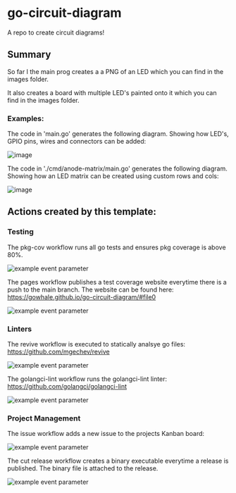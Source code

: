 # go-circuit-diagram
A repo to create circuit diagrams!

## Summary

So far I the main prog creates a a PNG of an LED which you can find in the images folder.

It also creates a board with multiple LED's painted onto it which you can find in the images folder.

### Examples:

The code in 'main.go' generates the following diagram. Showing how LED's, GPIO pins, wires and connectors can be added: 

![image](https://user-images.githubusercontent.com/32711718/210115656-835318be-bd8f-4699-ba2f-fde8f409bf74.png)

The code in './cmd/anode-matrix/main.go' generates the following diagram. Showing how an LED matrix can be created using custom rows and cols:

![image](https://user-images.githubusercontent.com/32711718/210153278-a90e97a5-0527-4db2-8e4c-f0a49eacb67d.png)

## Actions created by this template:

### Testing

The pkg-cov workflow runs all go tests and ensures pkg coverage is above 80%.

![example event parameter](https://github.com/gowhale/go-circuit-diagram/actions/workflows/pkg-cov.yml/badge.svg?event=push)

The pages workflow publishes a test coverage website everytime there is a push to the main branch. The website can be found here: https://gowhale.github.io/go-circuit-diagram/#file0

![example event parameter](https://github.com/gowhale/go-circuit-diagram/actions/workflows/pages.yml/badge.svg?event=push)

### Linters

The revive workflow is executed to statically analsye go files: https://github.com/mgechev/revive

![example event parameter](https://github.com/gowhale/go-circuit-diagram/actions/workflows/revive.yml/badge.svg?event=push)

The golangci-lint workflow runs the golangci-lint linter: https://github.com/golangci/golangci-lint

![example event parameter](https://github.com/gowhale/go-circuit-diagram/actions/workflows/golangci-lint.yml/badge.svg?event=push)

### Project Management

The issue workflow adds a new issue to the projects Kanban board:

![example event parameter](https://github.com/gowhale/go-circuit-diagram/actions/workflows/issue.yml/badge.svg?event=push)

The cut release workflow creates a binary executable everytime a release is published. The binary file is attached to the release.

![example event parameter](https://github.com/gowhale/go-circuit-diagram/actions/workflows/cut-release.yml/badge.svg?event=push)

